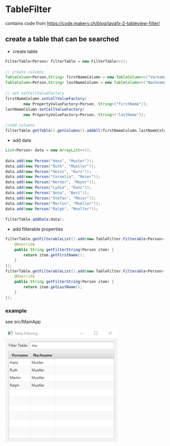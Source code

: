 # TableFilter

contains code from https://code.makery.ch/blog/javafx-2-tableview-filter/

## create a table that can be searched

- create table
````java
FilterTable<Person> filterTable = new FilterTable<>();

// create columns
TableColumn<Person,String> firstNameColumn = new TableColumn<>("Vorname");
TableColumn<Person,String> lastNameColumn = new TableColumn<>("Nachname");

// set setCellValueFactory
firstNameColumn.setCellValueFactory(
        new PropertyValueFactory<Person, String>("firstName"));
lastNameColumn.setCellValueFactory(
        new PropertyValueFactory<Person, String>("lastName"));

//add columns
filterTable.getTable().getColumns().addAll(firstNameColumn,lastNameColumn);
````

- add data
````java
List<Person> data = new ArrayList<>();

data.add(new Person("Hans", "Muster"));
data.add(new Person("Ruth", "Mueller"));
data.add(new Person("Heinz", "Kurz"));
data.add(new Person("Cornelia", "Meier"));
data.add(new Person("Werner", "Meyer"));
data.add(new Person("Lydia", "Kunz"));
data.add(new Person("Anna", "Best"));
data.add(new Person("Stefan", "Meier"));
data.add(new Person("Martin", "Mueller"));
data.add(new Person("Ralph", "Mueller"));

filterTable.addData(data);
````

- add filterable properties
````java
filterTable.getFilterableList().add(new TableFilter.Filterable<Person>() {
    @Override
    public String getFilterString(Person item) {
        return item.getFirstName();
    }
});
filterTable.getFilterableList().add(new TableFilter.Filterable<Person>() {
    @Override
    public String getFilterString(Person item) {
        return item.getLastName();
    }
});
````

### example

see src/MainApp

![image that shows the GUI of MainApp](https://raw.githubusercontent.com/stefan-schlagh/javafx_TableFilter/master/TableFilter.png)